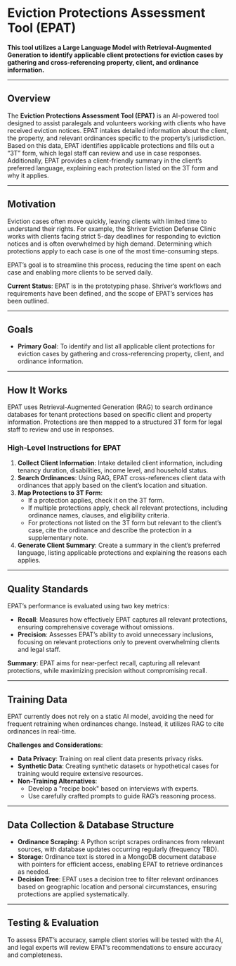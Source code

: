 # Eviction Protections Assessment Tool (EPAT)

**This tool utilizes a Large Language Model with Retrieval-Augmented Generation to identify applicable client protections for eviction cases by gathering and cross-referencing property, client, and ordinance information.**

---

## Overview

The **Eviction Protections Assessment Tool (EPAT)** is an AI-powered tool designed to assist paralegals and volunteers working with clients who have received eviction notices. EPAT intakes detailed information about the client, the property, and relevant ordinances specific to the property’s jurisdiction. Based on this data, EPAT identifies applicable protections and fills out a “3T” form, which legal staff can review and use in case responses. Additionally, EPAT provides a client-friendly summary in the client’s preferred language, explaining each protection listed on the 3T form and why it applies.

---

## Motivation

Eviction cases often move quickly, leaving clients with limited time to understand their rights. For example, the Shriver Eviction Defense Clinic works with clients facing strict 5-day deadlines for responding to eviction notices and is often overwhelmed by high demand. Determining which protections apply to each case is one of the most time-consuming steps.

EPAT’s goal is to streamline this process, reducing the time spent on each case and enabling more clients to be served daily.

**Current Status**: EPAT is in the prototyping phase. Shriver’s workflows and requirements have been defined, and the scope of EPAT’s services has been outlined.

---

## Goals

- **Primary Goal**: To identify and list all applicable client protections for eviction cases by gathering and cross-referencing property, client, and ordinance information.

---

## How It Works

EPAT uses Retrieval-Augmented Generation (RAG) to search ordinance databases for tenant protections based on specific client and property information. Protections are then mapped to a structured 3T form for legal staff to review and use in responses.

### High-Level Instructions for EPAT

1. **Collect Client Information**: Intake detailed client information, including tenancy duration, disabilities, income level, and household status.
2. **Search Ordinances**: Using RAG, EPAT cross-references client data with ordinances that apply based on the client’s location and situation.
3. **Map Protections to 3T Form**:
   - If a protection applies, check it on the 3T form.
   - If multiple protections apply, check all relevant protections, including ordinance names, clauses, and eligibility criteria.
   - For protections not listed on the 3T form but relevant to the client’s case, cite the ordinance and describe the protection in a supplementary note.
4. **Generate Client Summary**: Create a summary in the client’s preferred language, listing applicable protections and explaining the reasons each applies.

---

## Quality Standards

EPAT’s performance is evaluated using two key metrics:

- **Recall**: Measures how effectively EPAT captures all relevant protections, ensuring comprehensive coverage without omissions.
- **Precision**: Assesses EPAT’s ability to avoid unnecessary inclusions, focusing on relevant protections only to prevent overwhelming clients and legal staff.

**Summary**: EPAT aims for near-perfect recall, capturing all relevant protections, while maximizing precision without compromising recall.

---

## Training Data

EPAT currently does not rely on a static AI model, avoiding the need for frequent retraining when ordinances change. Instead, it utilizes RAG to cite ordinances in real-time.

**Challenges and Considerations**:
- **Data Privacy**: Training on real client data presents privacy risks.
- **Synthetic Data**: Creating synthetic datasets or hypothetical cases for training would require extensive resources.
- **Non-Training Alternatives**:
  - Develop a "recipe book" based on interviews with experts.
  - Use carefully crafted prompts to guide RAG’s reasoning process.

---

## Data Collection & Database Structure

- **Ordinance Scraping**: A Python script scrapes ordinances from relevant sources, with database updates occurring regularly (frequency TBD).
- **Storage**: Ordinance text is stored in a MongoDB document database with pointers for efficient access, enabling EPAT to retrieve ordinances as needed.
- **Decision Tree**: EPAT uses a decision tree to filter relevant ordinances based on geographic location and personal circumstances, ensuring protections are applied systematically.

---

## Testing & Evaluation

To assess EPAT’s accuracy, sample client stories will be tested with the AI, and legal experts will review EPAT’s recommendations to ensure accuracy and completeness.
